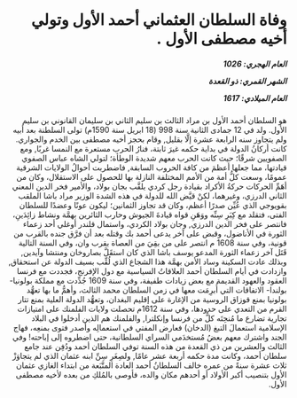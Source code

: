 <h1 dir="rtl">وفاة السلطان العثماني أحمد الأول وتولي أخيه مصطفى الأول .</h1>

<h5 dir="rtl">العام الهجري:  1026

الشهر القمري: ذو القعدة

العام الميلادي: 1617</h5>

<p dir="rtl">هو السلطان أحمد الأول بن مراد الثالث بن سليم الثاني بن سليمان القانوني بن سليم الأول. ولد في 12 جمادى الثانية سنة 998 (18 ابريل سنة 1590م) تولى السلطنة بعد أبيه ولم يتجاوز سنه الرابعة عشرة إلَّا بقليل, وقام بحجز أخيه مصطفى بين الخدم والجواري. كانت أركانُ الدولة في بداية حكمه غيرَ ثابتة، فنارُ الحرب مستعرة مع النمسا غربًا, ومع الصفويين شرقًا؛ حيث كانت الحرب معهم شديدة الوطأة؛ لتولي الشاه عباس الصفوي قيادتها، مما جعلها أعظمَ من كافة الحروب السابقة, فاضطربت أحوالُ الولايات الشرقية عمومًا، وسعت كلُّ أمة من الأمم المختلفة النازلة بها للحصول على الاستقلال، وكان من أهَمِّ الحركات حركةُ الأكراد بقيادة رجل كردي يلقَّب بجان بولاد، والأمير فخر الدين المعني الثاني الدرزي، وغيرهما، لكنْ قيَّض الله للدولة في هذه الشدة الوزير مراد باشا الملقب بقويوجي الذي عُيِّن صدرًا أعظم، وكان قد تجاوز الثمانين؛ ليكون عونًا وعضدًا للسلطان الفتى، فتقلد مع كِبَرِ سِنِّه ووَهَنِ قواه قيادةَ الجيوش وحارب الثائرين بهمَّة ونشاط زائِدَينِ، فانتصر على فخر الدين الدرزي, وجان بولاد الكردي، واستمال قلندر أوغلي أحد زعماء الثورة في الأناضول، وقبض على آخر يدعى أحمد بك وقتله بعد أن فرَّق جنده بالقرب من قونية، وفي سنة 1608 م انتصر على من بقِيَ من العصاة بقرب وان، وفي السنة التالية قَتَل آخر زعماء الثورة المدعو يوسف باشا الذي كان استقَلَّ بصاروخان ومنتشا وآيدين, وبذلك عادت السكينة وساد الأمن بهمَّة هذا الشجاع الذي لُقِّب بسيف الدولة عن استحقاق, وازدادت في أيام السلطان أحمد العلاقاتُ السياسية مع دول الإفرنج، فجددت مع فرنسا العقود والعهود القديمة مع بعض زيادات طفيفة، وفي سنة 1609 جُدِّدت مع مملكة بولونيا- بولندا- الاتفاقات التي أُبرِمَت معها في زمن السلطان محمد الثالث، وأهمُّ ما بها تعهُّد بولونيا بمنع قوزاق الروسية من الإغارة على إقليم البغدان، وتعهُّد الدولة العلية بمنع تتار القرم من التعدي على حدودها، وفي سنة 1612م تحصلت ولايات الفلمنك على امتيازات تجارية تضارع ما مُنحِتَه كلٌّ من فرنسا وإنكلترا, والفلمنك هم الذين أدخلوا في البلاد الإسلامية استعمالَ التبغ (الدخان) فعارض المفتي في استعمالِه وأصدر فتوى بمنعِه، فهاج الجند واشترك معهم بعضُ مُستخدَمي السراي السلطانية، حتى اضطروه إلى إباحته! وفي الثالث والعشرين من ذي القعدة من هذه السنة توفي السلطان أحمد ودُفِن عند جامع سلطان أحمد، وكانت مدة حكمه أربعة عشر عامًا, ولصِغَرِ سِنِّ ابنه عثمان الذي لم يتجاوَزْ ثلاث عشرة سنةً من عمره خالف السلطانُ أحمد العادة المتَّبَعة من ابتداء الغازي عثمان الأول بتنصيب أكبر الأولاد أو أحدهم مكان والده، فأوصى بالمُلكِ من بعده لأخيه مصطفى الأول.</p></br>
